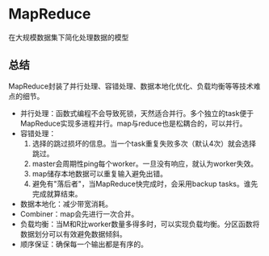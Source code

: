 # MapReduce
在大规模数据集下简化处理数据的模型

## 总结

MapReduce封装了并行处理、容错处理、数据本地化优化、负载均衡等等技术难点的细节。
- 并行处理：函数式编程不会导致死锁，天然适合并行。多个独立的task便于MapReduce实现多进程并行。map与reduce也是松耦合的，可以并行。
- 容错处理：
    1. 选择的跳过损坏的信息。当一个task重复失败多次（默认4次）就会选择跳过。
    2. master会周期性ping每个worker。一旦没有响应，就认为worker失效。
    3. map储存本地数据可以重复输入避免出错。
    4. 避免有"落后者"，当MapReduce快完成时，会采用backup tasks。谁先完成就算结束。
- 数据本地化：减少带宽消耗。
- Combiner：map会先进行一次合并。
- 负载均衡：当M和R比worker数量多得多时，可以实现负载均衡。分区函数将数据划分可以有效避免数据倾斜。
- 顺序保证：确保每一个输出都是有序的。
